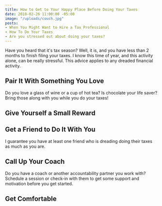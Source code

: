 ```yaml
---
title: How to Get to Your Happy Place Before Doing Your Taxes
date: 2018-02-26 11:00:00 -05:00
image: "/uploads/couch.jpg"
posts:
- When You Might Want to Hire a Tax Professional
- How To Do Your Taxes
- Are you stressed out about doing your taxes?
---
```


Have you heard that it's tax season? Well, it is, and you have less than 2 months to finish filing your taxes. I know this time of year, and this activity alone, can be really stressful. This advice applies to any dreaded financial activity.

## Pair It With Something You Love

Do you love a glass of wine or a cup of hot tea? Is chocolate your life saver? Bring those along with you while you do your taxes!

## Give Yourself a Small Reward

## Get a Friend to Do It With You

I guarantee you have at least one friend who is dreading doing their taxes as much as you are. 

## Call Up Your Coach

Do you have a coach or another accountability partner you work with? Schedule a session or check-in with them to get some support and motivation before you get started. 

## Get Comfortable
